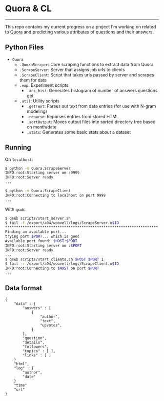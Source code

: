 # Quora & CL
----

This repo contains my current progress on a project I'm working on related to [Quora](www.quora.com) and predicting various attributes of questions and their answers.

## Python Files

* `Quora`
	* `.QuoraScraper`: Core scraping functions to extract data from Quora
	* `.ScrapeServer`: Server that assigns job urls to clients
	* `.ScrapeClient`: Script that takes urls passed by server and scrapes them for data
	* `.exp`: Experiment scripts
		* `.ans_hist`: Generates histogram of number of answers questions get
	* `.util`: Utility scripts
		* `.getText`: Parses out text from data entries (for use with N-gram modeling)
		* `.reparse`: Reparses entries from stored HTML
		* `.sortOutput`: Moves output files into sorted directory tree based on month/date
		* `.stats`: Generates some basic stats about a dataset

## Running

On `localhost`:

```bash
$ python -m Quora.ScrapeServer
INFO:root:Starting server on :9999
INFO:root:Server ready
...

$ python -m Quora.ScrapeClient
INFO:root:Connecting to localhost on port 9999
...
```

With `qsub`:

```bash
$ qsub scripts/start_server.sh
$ tail -f /export/a04/wpovell/logs/ScrapeServer.o$ID
**********************************************************************
Finding an available port...
trying port $PORT... which is good
Available port found: $HOST:$PORT
INFO:root:Starting server on :$PORT
INFO:root:Server ready
...
$ qsub scripts/start_clients.sh $HOST $PORT 1
$ tail -r /export/a04/wpovell/logs/ScrapeClient.o$ID
INFO:root:Connecting to $HOST on port $PORT
...
```

## Data format

```
{
	"data" : {
		"answers" : [
			{
				"author",
				"text",
				"upvotes",
			}
		],
		"question",
		"details",
		"followers",
		"topics" : [ ],
		"links" : [ ]
	}
	"html",
	"log" : {
		"author",
		"date"
	}
	"time"
	"url"
}
```